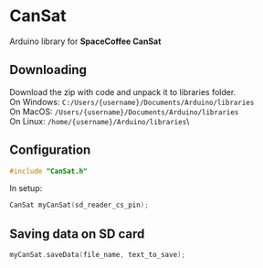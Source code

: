 # CanSat
 Arduino library for **SpaceCoffee CanSat**

## Downloading
Download the zip with code and unpack it to libraries folder.\
On Windows: `C:/Users/{username}/Documents/Arduino/libraries`\
On MacOS: `/Users/{username}/Documents/Arduino/libraries`\
On Linux: `/home/{username}/Arduino/libraries`\

## Configuration
```cpp
#include "CanSat.h"
```

In setup:
```cpp
CanSat myCanSat(sd_reader_cs_pin);
```

## Saving data on SD card
```cpp
myCanSat.saveData(file_name, text_to_save);
```
